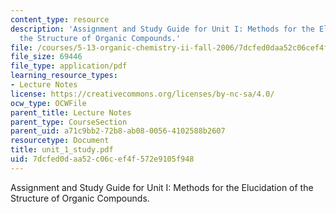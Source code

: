 ```yaml
---
content_type: resource
description: 'Assignment and Study Guide for Unit I: Methods for the Elucidation of
  the Structure of Organic Compounds.'
file: /courses/5-13-organic-chemistry-ii-fall-2006/7dcfed0daa52c06cef4f572e9105f948_unit_1_study.pdf
file_size: 69446
file_type: application/pdf
learning_resource_types:
- Lecture Notes
license: https://creativecommons.org/licenses/by-nc-sa/4.0/
ocw_type: OCWFile
parent_title: Lecture Notes
parent_type: CourseSection
parent_uid: a71c9bb2-72b8-ab08-0056-4102588b2607
resourcetype: Document
title: unit_1_study.pdf
uid: 7dcfed0d-aa52-c06c-ef4f-572e9105f948
---
```

Assignment and Study Guide for Unit I: Methods for the Elucidation of the Structure of Organic Compounds.